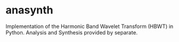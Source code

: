 # anasynth
Implementation of the Harmonic Band Wavelet Transform (HBWT) in Python.
Analysis and Synthesis provided by separate.
